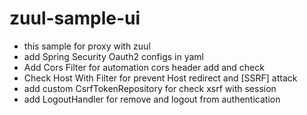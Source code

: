 # zuul-sample-ui

* this sample for proxy with zuul
* add Spring Security Oauth2 configs in yaml
* Add Cors Filter for automation cors header add and check
* Check Host With Filter for prevent Host redirect and [SSRF] attack
* add custom CsrfTokenRepository for check xsrf with session
* add LogoutHandler for remove and logout from authentication
